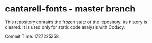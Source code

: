 # cantarell-fonts - master branch

This repository contains the frozen state of the repository.
Its history is cleared. It is used only for static code
analysis with Codacy.

Commit Time: 1727225258